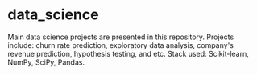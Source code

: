 # data_science
Main data science projects are presented in this repository.
Projects include: churn rate prediction, exploratory data analysis, company's revenue prediction, hypothesis testing, and etc.
Stack used: Scikit-learn, NumPy, SciPy, Pandas.
